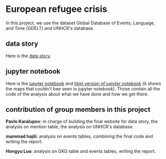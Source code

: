 # European refugee crisis

In this project, we use the dataset Global Database of Events, Language, and Tone (GDELT) and UNHCR's database.

## data story
Here is the [data story](https://infopaul.github.io/#home).

## jupyter notebook
Here is the [jupyter notebook](data_exploration.ipynb) and [html version of jupyter notebook](data_exploration.html) (it shows the maps that couldn't bee seen in jupyter notebook). Those contain all the code of the analysis about what we have done and how we get there.

## contribution of group members in this project

**Pavlo Karalupov**: in charge of building the final website for data story, the analysis on mention table, the analysis on UNHCR's database.

**mammad hajili**: analysis on events tables, combining the final code and writing the report.

**Hongyu Luo**:  analysis on GKG table and events tables, writing the report.
